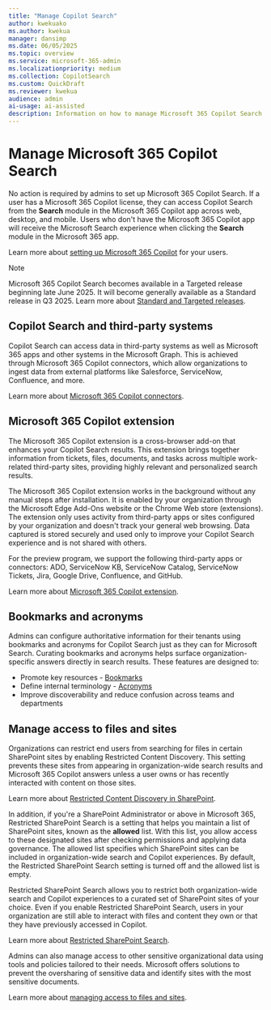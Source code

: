 ```yaml
---  
title: "Manage Copilot Search"  
author: kwekuako
ms.author: kwekua  
manager: dansimp
ms.date: 06/05/2025  
ms.topic: overview
ms.service: microsoft-365-admin
ms.localizationpriority: medium
ms.collection: CopilotSearch
ms.custom: QuickDraft
ms.reviewer: kwekua
audience: admin
ai-usage: ai-assisted
description: Information on how to manage Microsoft 365 Copilot Search.
---
```


# Manage Microsoft 365 Copilot Search

No action is required by admins to set up Microsoft 365 Copilot Search. If a user has a Microsoft 365 Copilot license, they can access Copilot Search from the **Search** module in the Microsoft 365 Copilot app across web, desktop, and mobile. Users who don't have the Microsoft 365 Copilot app will receive the Microsoft Search experience when clicking the **Search** module in the Microsoft 365 app.

Learn more about [setting up Microsoft 365 Copilot](/copilot/microsoft-365/microsoft-365-copilot-setup) for your users.

> [!NOTE]
> Microsoft 365 Copilot Search becomes available in a Targeted release beginning late June 2025. It will become generally available as a Standard release in Q3 2025. Learn more about [Standard and Targeted releases]( /microsoft-365/admin/manage/release-options-in-office-365).

## Copilot Search and third-party systems

Copilot Search can access data in third-party systems as well as Microsoft 365 apps and other systems in the Microsoft Graph. This is achieved through Microsoft 365 Copilot connectors, which allow organizations to ingest data from external platforms like Salesforce, ServiceNow, Confluence, and more. 

Learn more about [Microsoft 365 Copilot connectors](/microsoft-365-copilot/extensibility/overview-copilot-connector).

## Microsoft 365 Copilot extension

The Microsoft 365 Copilot extension is a cross-browser add-on that enhances your Copilot Search results. This extension brings together information from tickets, files, documents, and tasks across multiple work-related third-party sites, providing highly relevant and personalized search results.

The Microsoft 365 Copilot extension works in the background without any manual steps after installation. It is enabled by your organization through the Microsoft Edge Add-Ons website or the Chrome Web store (extensions). The extension only uses activity from third-party apps or sites configured by your organization and doesn't track your general web browsing. Data captured is stored securely and used only to improve your Copilot Search experience and is not shared with others.

For the preview program, we support the following third-party apps or connectors: ADO, ServiceNow KB, ServiceNow Catalog, ServiceNow Tickets, Jira, Google Drive, Confluence, and GitHub.

Learn more about [Microsoft 365 Copilot extension](/microsoftsearch/crossover-browser).

## Bookmarks and acronyms

Admins can configure authoritative information for their tenants using bookmarks and acronyms for Copilot Search just as they can for Microsoft Search. Curating bookmarks and acronyms helps surface organization-specific answers directly in search results. These features are designed to:

- Promote key resources - [Bookmarks](/microsoftsearch/manage-bookmarks)
- Define internal terminology - [Acronyms](/microsoftsearch/manage-acronyms)
- Improve discoverability and reduce confusion across teams and departments

## Manage access to files and sites

Organizations can restrict end users from searching for files in certain SharePoint sites by enabling Restricted Content Discovery. This setting prevents these sites from appearing in organization-wide search results and Microsoft 365 Copilot answers unless a user owns or has recently interacted with content on those sites.

Learn more about [Restricted Content Discovery in SharePoint](/sharepoint/restricted-content-discovery).

In addition, if you're a SharePoint Administrator or above in Microsoft 365, Restricted SharePoint Search is a setting that helps you maintain a list of SharePoint sites, known as the **allowed** list. With this list, you allow access to these designated sites after checking permissions and applying data governance. The allowed list specifies which SharePoint sites can be included in organization-wide search and Copilot experiences. By default, the Restricted SharePoint Search setting is turned off and the allowed list is empty.

Restricted SharePoint Search allows you to restrict both organization-wide search and Copilot experiences to a curated set of SharePoint sites of your choice. Even if you enable Restricted SharePoint Search, users in your organization are still able to interact with files and content they own or that they have previously accessed in Copilot. 

Learn more about [Restricted SharePoint Search](/sharepoint/restricted-sharepoint-search).

Admins can also manage access to other sensitive organizational data using tools and policies tailored to their needs. Microsoft offers solutions to prevent the oversharing of sensitive data and identify sites with the most sensitive documents.

Learn more about [managing access to files and sites](/microsoftsearch/manage-access-files-sites).
